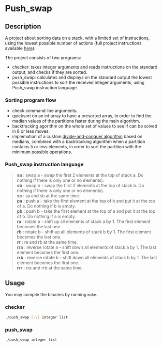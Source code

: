 # Push_swap

## Description

A project about sorting data on a stack, with a limited set of instructions, using the lowest possible number of actions (full project instructions available [here](https://github.com/kadogams/42_projects/tree/master/push_swap/resources)).

The project consists of two programs:
- checker: takes integer arguments and reads instructions on the standard output, and checks if they are sorted.
- push_swap: calculates and displays on the standard output the lowest possible instructions to sort the received integer arguments, using Push_swap instruction language.

### Sorting program flow

- check command line arguments.
- quicksort on an int array to have a presorted array, in order to find the median values of the partitions faster during the main algorithm.
- backtracking agorithm on the whole set of values to see if can be solved in 8 or less moves.
- implemation of a custom [divide-and-conquer algorithm](https://en.wikipedia.org/wiki/Divide-and-conquer_algorithm) based on medians, combined with a backtracking algorithm when a partition contains 5 or less elements, in order to sort the partition with the minimum possible operations.

### Push_swap instruction language

>__sa__ : swap a - swap the first 2 elements at the top of stack a. Do nothing if there is only one or no elements).  
__sb__ : swap b - swap the first 2 elements at the top of stack b. Do nothing if there is only one or no elements).  
__ss__ : sa and sb at the same time.  
__pa__ : push a - take the first element at the top of b and put it at the top of a. Do nothing if b is empty.  
__pb__ : push b - take the first element at the top of a and put it at the top of b. Do nothing if a is empty.  
__ra__ : rotate a - shift up all elements of stack a by 1. The first element becomes the last one.  
__rb__ : rotate b - shift up all elements of stack b by 1. The first element becomes the last one.  
__rr__ : ra and rb at the same time.  
__rra__ : reverse rotate a - shift down all elements of stack a by 1. The last element becomes the first one.  
__rrb__ : reverse rotate b - shift down all elements of stack b by 1. The last element becomes the first one.  
__rrr__ : rra and rrb at the same time.

## Usage

You may compile the binaries by running ```make```.

### checker

```bash
./push_swap [-v] integer list
```

### push_swap

```bash
./push_swap integer list
```
